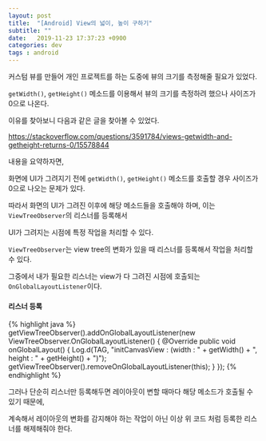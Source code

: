```yaml
---
layout: post
title:  "[Android] View의 넓이, 높이 구하기"
subtitle: ""
date:   2019-11-23 17:37:23 +0900
categories: dev
tags : android
---
```


커스텀 뷰를 만들어 개인 프로젝트를 하는 도중에 뷰의 크기를 측정해줄 필요가 있었다.

`getWidth()`, `getHeight()` 메소드를 이용해서 뷰의 크기를 측정하려 했으나 사이즈가 0으로 나온다.

이유를 찾아보니 다음과 같은 글을 찾아볼 수 있었다.

https://stackoverflow.com/questions/3591784/views-getwidth-and-getheight-returns-0/15578844

내용을 요약하자면,

화면에 UI가 그려지기 전에 `getWidth()`, `getHeight()` 메소드를 호출할 경우 사이즈가 0으로 나오는 문제가 있다.

따라서 화면의 UI가 그려진 이후에 해당 메소드들을 호출해야 하며, 이는 `ViewTreeObserver`의 리스너를 등록해서 

UI가 그려지는 시점에 특정 작업을 처리할 수 있다.

`ViewTreeObserver`는 view tree의 변화가 있을 때 리스너를 등록해서 작업을 처리할 수 있다. 

그중에서 내가 필요한 리스너는 view가 다 그려진 시점에 호출되는 `OnGlobalLayoutListener`이다.

#### 리스너 등록

{% highlight java %}
getViewTreeObserver().addOnGlobalLayoutListener(new ViewTreeObserver.OnGlobalLayoutListener() {
            @Override
            public void onGlobalLayout() {
                Log.d(TAG, "initCanvasView : (width : " + getWidth() + ", height : " + getHeight() + ")");
                getViewTreeObserver().removeOnGlobalLayoutListener(this);
            }
        });
{% endhighlight %}

그러나 단순히 리스너만 등록해두면 레이아웃이 변할 때마다 해당 메소드가 호출될 수 있기 때문에,

계속해서 레이아웃의 변화를 감지해야 하는 작업이 아닌 이상 위 코드 처럼 등록한 리스너를 해제해줘야 한다.
